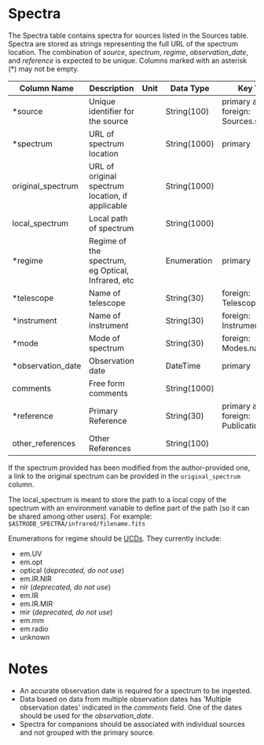 # Spectra

The Spectra table contains spectra for sources listed in the Sources table.
Spectra are stored as strings representing the full URL of the spectrum location.
The combination of *source*, *spectrum*, *regime*, *observation_date*, and *reference* is expected to be unique.
Columns marked with an asterisk (*) may not be empty.

| Column Name | Description  | Unit  | Data Type    | Key Type  |
|---|---|---|--------------|---|
| *source           | Unique identifier for the source |   | String(100)  | primary and foreign: Sources.source   |
| *spectrum         | URL of spectrum location |   | String(1000) | primary |
| original_spectrum | URL of original spectrum location, if applicable |   | String(1000) |  |
| local_spectrum    | Local path of spectrum   |   | String(1000) |  |
| *regime           | Regime of the spectrum, eg Optical, Infrared, etc |  | Enumeration  | primary |
| *telescope        | Name of telescope |  | String(30)   | foreign: Telescopes.name |
| *instrument       | Name of instrument |  | String(30)   | foreign: Instruments.name |
| *mode             | Mode of spectrum  |  | String(30)   | foreign: Modes.name |
| *observation_date | Observation date  |  | DateTime     | primary |
| comments          | Free form comments |   | String(1000) |   |
| *reference        | Primary Reference |   | String(30)   | primary and foreign: Publications.name |
| other_references  | Other References |   | String(100)  |   |

If the spectrum provided has been modified from the author-provided one, 
a link to the original spectrum can be provided in the `original_spectrum` column.

The local_spectrum is meant to store the path to a local copy of the spectrum with an 
environment variable to define part of the path (so it can be shared among other users). 
For example: `$ASTRODB_SPECTRA/infrared/filename.fits`

Enumerations for regime should be [UCDs](https://www.ivoa.net/documents/UCD1+/20210616/EN-UCDlist-1.4-20210616.html#tth_sEc2). 
They currently  include:
 - em.UV
 - em.opt
 - optical (*deprecated, do not use*)
 - em.IR.NIR
 - nir (*deprecated, do not use*)
 - em.IR
 - em.IR.MIR 
 - mir (*deprecated, do not use*)
 - em.mm
 - em.radio 
 - unknown
 
# Notes
 - An accurate observation date is required for a spectrum to be ingested.
 - Data based on data from multiple observation dates has 'Multiple observation dates' 
   indicated in the *comments* field.
   One of the dates should be used for the *observation_date*.
 - Spectra for companions should be associated with individual sources and not grouped with the primary source.